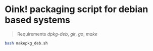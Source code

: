 # Oink! packaging script for debian based systems

> Requirements *dpkg-deb*, *git*, *go*, *make*
```bash
bash makepkg_deb.sh
```